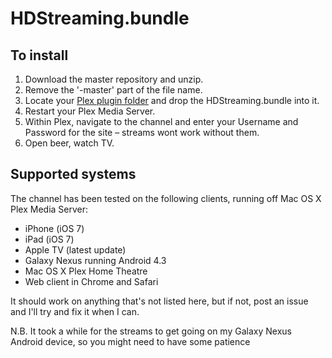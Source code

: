 # HDStreaming.bundle


## To install

1. Download the master repository and unzip.
2. Remove the '-master' part of the file name.
3. Locate your [Plex plugin folder](https://support.plex.tv/hc/en-us/articles/201106098-How-do-I-find-the-Plug-Ins-folder-) and drop the HDStreaming.bundle into it.
4. Restart your Plex Media Server.
5. Within Plex, navigate to the channel and enter your Username and Password for the site – streams wont work without them.
6. Open beer, watch TV.

## Supported systems

The channel has been tested on the following clients, running off Mac OS X Plex Media Server:

* iPhone (iOS 7)
* iPad (iOS 7)
* Apple TV (latest update)
* Galaxy Nexus running Android 4.3
* Mac OS X Plex Home Theatre
* Web client in Chrome and Safari

It should work on anything that's not listed here, but if not, post an issue and I'll try and fix it when I can.

N.B. It took a while for the streams to get going on my Galaxy Nexus Android device, so you might need to have some patience

